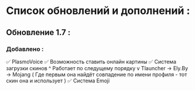 # Список обновлений и дополнений :

## Обновление 1.7 :
### Добавлено :
✅ PlasmoVoice
✅ Возможность ставить онлайн картины
✅ Система загрузки скинов 
^ Работает по следущему порядку v
Tlauncher -> Ely.By -> Mojang ( Где первым она найдёт совпадение по имени профиля - тот скин она и использует )
✅ Система Emoji

